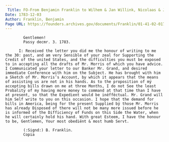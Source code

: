 ```yaml
---
 Title: FO-From Benjamin Franklin to Wilhem & Jan Willink, Nicolaas & Jacob van Staphorst, and De la Lande & Fynje, 3 December 1783
Date: 1783-12-03
Author: Franklin, Benjamin
Page URL: https://founders.archives.gov/documents/Franklin/01-41-02-0170
---
```


          
            Gentlemen!
            Passy decmr. 3. 1783.
          
          I: Received the letter you did me the honour of writing to me the 30: past, and am very Sensible of your zeal for Supporting the Credit of the united States, and the difficulties you must be exposed to in accepting all the drafts of Mr. Morris of which you have advice. I Communicated your letter to our Banker Mr. Grand, and desired immediate Conference with him on the Subject. He has brought with him a Sketch of Mr. Morris’s Account, by which it appears that the means of assisting us are not in his hands. As to the proposition of mÿ accepting bills drawn on me at three Months, I do not See the least Probality of my having more money to command at that time than I have at present, so that the Expedient would be inëffëctual. Mr. Grand will him Self write to you on this occasion. I hope that the demand for bills in America, being for the present Supplied bÿ those Mr. Morris has already Disposed of there will not be many more issued before he is informed of the Difficiency of Funds on this Side the Water, when he will certainly hold his hand. With great Esteem, I have the honour to be, Gentlemen, Your most obediënt & most humb Servt.
          
            (:Signd:) B. Franklin.
            Copia
          
        
